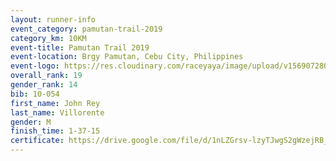 ```yaml
---
layout: runner-info 
event_category: pamutan-trail-2019 
category_km: 10KM 
event-title: Pamutan Trail 2019 
event-location: Brgy Pamutan, Cebu City, Philippines 
event-logo: https://res.cloudinary.com/raceyaya/image/upload/v1569072806/logo/pamutan-trail_d8abrj.jpg 
overall_rank: 19
gender_rank: 14
bib: 10-054
first_name: John Rey
last_name: Villorente
gender: M
finish_time: 1-37-15
certificate: https://drive.google.com/file/d/1nLZGrsv-lzyTJwgS2gWzejRB_q4Sb73j/view?usp=sharing
---
```

